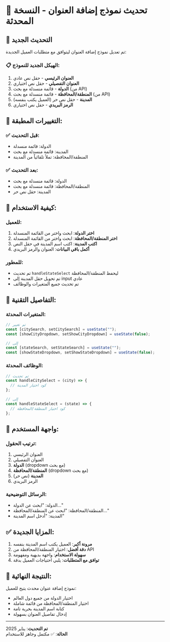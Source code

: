 # 📝 تحديث نموذج إضافة العنوان - النسخة المحدثة

## 🎯 التحديث الجديد

تم تعديل نموذج إضافة العنوان ليتوافق مع متطلبات العميل الجديدة:

### 📋 الهيكل الجديد للنموذج:

1. **العنوان الرئيسي** - حقل نص عادي
2. **العنوان التفصيلي** - حقل نص اختياري
3. **الدولة** - قائمة منسدلة مع بحث (من API)
4. **المنطقة/المحافظة** - قائمة منسدلة مع بحث (من API)
5. **المدينة** - حقل نص حر (العميل يكتب بنفسه)
6. **الرمز البريدي** - حقل نص اختياري

## 🔄 التغييرات المطبقة:

### ✅ قبل التحديث:
- الدولة: قائمة منسدلة
- المدينة: قائمة منسدلة مع بحث
- المنطقة/المحافظة: تملأ تلقائياً من المدينة

### ✅ بعد التحديث:
- الدولة: قائمة منسدلة مع بحث
- المنطقة/المحافظة: قائمة منسدلة مع بحث
- المدينة: حقل نص حر

## 🚀 كيفية الاستخدام:

### للعميل:
1. **اختر الدولة**: ابحث واختر من القائمة المنسدلة
2. **اختر المنطقة/المحافظة**: ابحث واختر من القائمة المنسدلة
3. **اكتب المدينة**: اكتب اسم المدينة في حقل النص
4. **أكمل باقي البيانات**: العنوان والرمز البريدي

### للمطور:
- تم تحديث `handleStateSelect` ليحفظ المنطقة/المحافظة
- تم تحويل حقل المدينة إلى input عادي
- تم تحديث جميع المتغيرات والوظائف

## 🔧 التفاصيل التقنية:

### المتغيرات المحدثة:
```javascript
// تم تغيير
const [citySearch, setCitySearch] = useState("");
const [showCityDropdown, setShowCityDropdown] = useState(false);

// إلى
const [stateSearch, setStateSearch] = useState("");
const [showStateDropdown, setShowStateDropdown] = useState(false);
```

### الوظائف المحدثة:
```javascript
// تم تحديث
const handleCitySelect = (city) => {
  // كود اختيار المدينة
};

// إلى
const handleStateSelect = (state) => {
  // كود اختيار المنطقة/المحافظة
};
```

## 📱 واجهة المستخدم:

### ترتيب الحقول:
1. العنوان الرئيسي
2. العنوان التفصيلي
3. **الدولة** (dropdown مع بحث)
4. **المنطقة/المحافظة** (dropdown مع بحث)
5. **المدينة** (نص حر)
6. الرمز البريدي

### الرسائل التوضيحية:
- الدولة: "ابحث عن الدولة..."
- المنطقة/المحافظة: "ابحث عن المنطقة/المحافظة..."
- المدينة: "أدخل اسم المدينة"

## ✅ المزايا الجديدة:

1. **مرونة أكبر**: العميل يكتب اسم المدينة بنفسه
2. **دقة أفضل**: اختيار المنطقة/المحافظة من API
3. **سهولة الاستخدام**: واجهة بديهية ومفهومة
4. **توافق مع المتطلبات**: يلبي احتياجات العميل بدقة

## 🎉 النتيجة النهائية:

نموذج إضافة عنوان محدث يتيح للعميل:
- اختيار الدولة من جميع دول العالم
- اختيار المنطقة/المحافظة من قائمة شاملة
- كتابة اسم المدينة بحرية تامة
- إدخال تفاصيل العنوان بسهولة

---

**تم التحديث**: يناير 2025  
**الحالة**: ✅ مكتمل وجاهز للاستخدام 